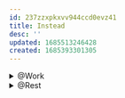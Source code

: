 ```yaml
---
id: 237zzxpkxvv944ccd0evz41
title: Instead
desc: ''
updated: 1685513246428
created: 1685393301305
---
```


<details>
<summary>@Work</summary>

![[sc.dont.rush.instead.@work-move-smoothly-with-urgency-and-focus]]
</details>

<details>
<summary>@Rest</summary>

![[sc.dont.rush.instead.@rest-go-with-the-flow]]
</details>

